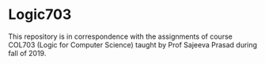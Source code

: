 # Logic703
This repository is in correspondence with the assignments of course COL703 (Logic for Computer Science) taught by Prof Sajeeva Prasad during fall of 2019.
